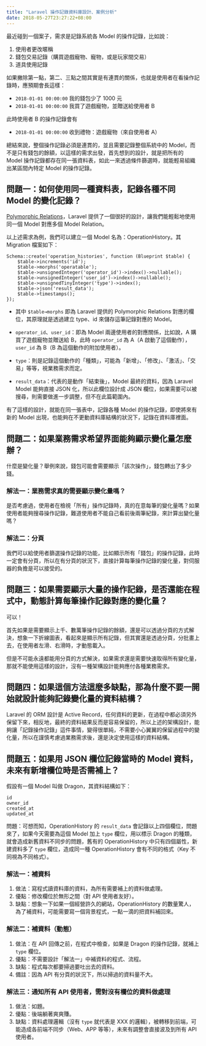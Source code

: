 ```yaml
---
title: "Laravel 操作記錄資料庫設計、案例分析"
date: 2018-05-27T23:27:22+08:00
---
```


最近碰到一個案子，需求是記錄系統各 Model 的操作記錄，比如說：

1. 使用者更改暱稱
2. 錢包交易記錄（購買遊戲寵物、寵物，或是玩家間交易）
3. 道具使用記錄

如果撇除第一點，第二、三點之間其實是有連貫的關係，也就是使用者在看操作記錄時，應預期會長這樣：

- `2018-01-01 00:00:00` 我的錢包少了 1000 元
- `2018-01-01 00:00:00` 我買了遊戲寵物，並贈送給使用者 B

此時使用者 B 的操作記錄會有

- `2018-01-01 00:00:00` 收到禮物：遊戲寵物（來自使用者 A）

總結來說，整個操作記錄必須是連貫的，並且需要記錄整個系統中的 Model，而不是只有錢包的餘額，以這樣的需求出發，首先想到的設計，就是把所有的 Model 操作記錄都存在同一張資料表，如此一來透過條件篩選時，就能輕易組織出某區間內特定 Model 的操作記錄。

## 問題一：如何使用同一種資料表，記錄各種不同 Model 的變化記錄？

[Polymorphic Relations](https://laravel.com/docs/5.6/eloquent-relationships#polymorphic-relations)，Laravel 提供了一個很好的設計，讓我們能輕鬆地使用同一個 Model 對應多個 Model Relation。

以上述需求為例，我們可以建立一個 Model 名為：OperationHistory。其 Migration 檔案如下：

    Schema::create('operation_histories', function (Blueprint $table) {
        $table->increments('id');
        $table->morphs('operatable');
        $table->unsignedInteger('operator_id')->index()->nullable();
        $table->unsignedInteger('user_id')->index()->nullable();
        $table->unsignedTinyInteger('type')->index();
        $table->json('result_data');
        $table->timestamps();
    });

- 其中 `$table→morphs` 即為 Laravel 提供的 Polymorphic Relations 對應的欄位，其原理就是透過建立 type、id 來儲存這筆記錄對應的 Model。

- `operator_id`、`user_id`：即為 Model 兩邊使用者的對應關係，比如說，A 購買了遊戲寵物並贈送給 B，此時 `operator_id` 為 A（A 啟動了這個動作），`user_id` 為 B（B 為這個動作的附加使用者）。
- `type`：則是記錄這個動作的「種類」，可能為「新增」、「修改」、「激活」、「交易」等等，視業務需求而定。
- `result_data`：代表的是動作「結束後」，Model 最終的資料，因為 Laravel Model 能夠直接 JSON 化，所以此欄位設計成 JSON 欄位，如果需要可以被搜尋，則需要做進一步調整，但不在此篇範圍內。

有了這樣的設計，就能在同一張表中，記錄各種 Model 的操作記錄，即使將來有新的 Model 出現，也能夠在不更動資料庫結構的狀況下，記錄在資料庫裡面。

## 問題二：如果業務需求希望界面能夠顯示變化量怎麼辦？

什麼是變化量？舉例來說，錢包可能會需要顯示「該次操作」，錢包轉出了多少錢。

### 解法一：業務需求真的需要顯示變化量嗎？

是否考慮過，使用者在檢視「所有」操作記錄時，真的在意每筆的變化量嗎？如果使用者能夠搜尋操作記錄，難道使用者不能自己看前後兩筆紀錄，來計算出變化量嗎？

### 解法二：分頁

我們可以給使用者篩選操作記錄的功能，比如顯示所有「錢包」的操作記錄，此時一定會有分頁，所以在有分頁的狀況下，直接計算每筆操作記錄的變化量，對伺服器的負擔是可以接受的。

## 問題三：如果需要顯示大量的操作記錄，是否還能在程式中，動態計算每筆操作記錄對應的變化量？

可以！

首先如果是需要顯示上千、數萬筆操作記錄的餘額，還是可以透過分頁的方式解決，想象一下折線圖表，看起來是顯示所有記錄，但其實還是透過分頁，分批畫上去，在使用者左滑、右滑時，才動態載入。

但是不可能永遠都能用分頁的方式解決，如果需求還是需要快速取得所有變化量，那就不能使用這樣的設計，沒有一種架構設計能夠應付各種業務需求。

## 問題四：如果這個方法這麼多缺點，那為什麼不要一開始就設計能夠記錄變化量的資料結構？

Laravel 的 ORM 設計是 Active Record，任何資料的更新，在過程中都必須另外保留下來，相反地，最終的資料結果反而是容易保留的，所以上述的架構設計，能夠讓「記錄操作記錄」這件事情，變得很單純，不需要小心翼翼的保留過程中的變化量，所以在謹慎考慮過業務需求後，還是決定使用這樣的資料結構。

## 問題五：如果用 JSON 欄位記錄當時的 Model 資料，未來有新增欄位時是否需補上？

假設有一個 Model 叫做 Dragon，其資料結構如下：

```
id
owner_id
created_at
updated_at
```

問題：可想而知，OperationHistory 的 `result_data` 會記錄以上四個欄位，問題來了，如果今天需要為這個 Model 加上 `type` 欄位，用以標示 Dragon 的種類，就會造成新舊資料不同步的問題，舊有的 OperationHistory 中只有四個屬性，新建資料多了 `type` 欄位，造成同一種 OperationHistory 會有不同的格式（Key 不同視為不同格式）。

### 解法一：補資料

1. 做法：寫程式讀資料庫的資料，為所有需要補上的資料做處理。
2. 優點：修改欄位於無形之間（對 API 使用者友好）。
3. 缺點：想象一下如果一個經營許久的網站，OperationHistory 的數量驚人，為了補資料，可能需要寫一個背景程式，一點一滴的把資料補回來。

### 解法二：補資料（動態）

1. 做法：在 API 回傳之前，在程式中檢查，如果是 Dragon 的操作記錄，就補上 `type` 欄位。
2. 優點：不需要設計「解法一」中補資料的程式、流程。
3. 缺點：程式每次都要掃過要吐出去的資料。
4. 備註：因為 API 有分頁的狀況下，所以掃過的資料量不大。

### 解法三：通知所有 API 使用者，需對沒有欄位的資料做處理

1. 做法：如題。
2. 優點：後端躺著爽爽賺。
3. 缺點：資料處理邏輯（沒有 `type` 就代表是 XXX 的邏輯），被轉移到前端，可能造成各前端不同步（Web、APP 等等），未來有調整會直接波及到所有 API 使用者。

